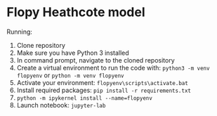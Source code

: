 # Flopy Heathcote model

Running:
1. Clone repository
2. Make sure you have Python 3 installed
3. In command prompt, navigate to the cloned repository
4. Create a virtual environment to run the code with: `python3 -m venv flopyenv` or `python -m venv flopyenv` 
5. Activate your environment: `flopyenv\scripts\activate.bat` 
6. Install required packages: `pip install -r requirements.txt`
7. `python -m ipykernel install --name=flopyenv`
8. Launch notebook: `jupyter-lab`

